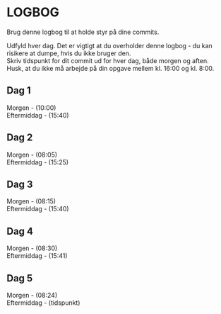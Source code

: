 # LOGBOG

Brug denne logbog til at holde styr på dine commits.

Udfyld hver dag. Det er vigtigt at du overholder denne logbog - du kan risikere at dumpe, hvis du ikke bruger den.  
Skriv tidspunkt for dit commit ud for hver dag, både morgen og aften.  
Husk, at du ikke må arbejde på din opgave mellem kl. 16:00 og kl. 8:00.

## Dag 1

Morgen - (10:00)  
Eftermiddag - (15:40)

## Dag 2

Morgen - (08:05)  
Eftermiddag - (15:25)

## Dag 3

Morgen - (08:15)  
Eftermiddag - (15:40)

## Dag 4

Morgen - (08:30)  
Eftermiddag - (15:41)

## Dag 5

Morgen - (08:24)  
Eftermiddag - (tidspunkt)
